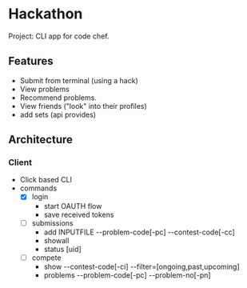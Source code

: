 # Hackathon

Project: CLI app for code chef.

## Features

- Submit from terminal (using a hack)
- View problems
- Recommend problems.
- View friends ("look" into their profiles)
- add sets (api provides)

## Architecture
### Client
- Click based CLI
- commands
  - [x] login
    - start OAUTH flow
    - save received tokens
  - [ ] submissions
    - add INPUTFILE --problem-code[-pc] --contest-code[-cc]
    - showall
    - status [uid]
  - [ ] compete
    - show --contest-code[-ci] --filter=[ongoing,past,upcoming]
    - problems --problem-code[-pc] --problem-no[-pn]
